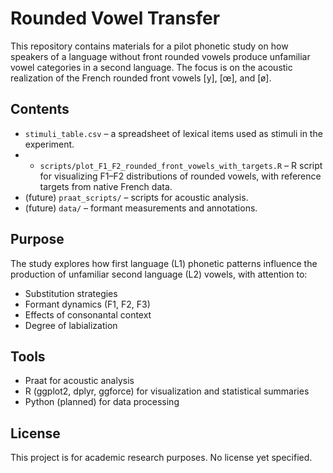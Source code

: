 # Rounded Vowel Transfer

This repository contains materials for a pilot phonetic study on how speakers of a language without front rounded vowels produce unfamiliar vowel categories in a second language. The focus is on the acoustic realization of the French rounded front vowels [y], [œ], and [ø].

## Contents

- `stimuli_table.csv` – a spreadsheet of lexical items used as stimuli in the experiment.
- - `scripts/plot_F1_F2_rounded_front_vowels_with_targets.R` – R script for visualizing F1–F2 distributions of rounded vowels, with reference targets from native French data.
- (future) `praat_scripts/` – scripts for acoustic analysis.
- (future) `data/` – formant measurements and annotations.

## Purpose

The study explores how first language (L1) phonetic patterns influence the production of unfamiliar second language (L2) vowels, with attention to:
- Substitution strategies
- Formant dynamics (F1, F2, F3)
- Effects of consonantal context
- Degree of labialization

## Tools

- Praat for acoustic analysis
- R (ggplot2, dplyr, ggforce) for visualization and statistical summaries
- Python (planned) for data processing

## License

This project is for academic research purposes. No license yet specified.

